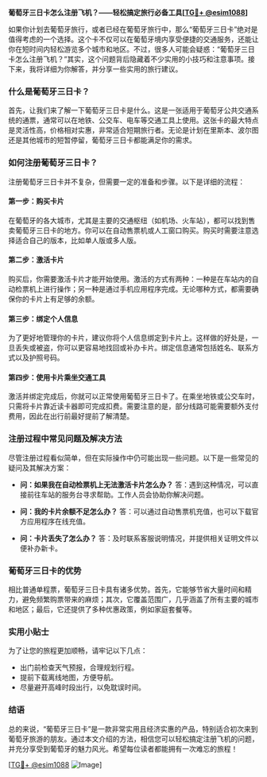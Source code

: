 **葡萄牙三日卡怎么注册飞机？——轻松搞定旅行必备工具[[TG💪+ @esim1088](https://t.me/s/esim1088)]**

如果你计划去葡萄牙旅行，或者已经在葡萄牙旅行中，那么“葡萄牙三日卡”绝对是值得考虑的一个选择。这个卡不仅可以在葡萄牙境内享受便捷的交通服务，还能让你在短时间内轻松游览多个城市和地区。不过，很多人可能会疑惑：“葡萄牙三日卡怎么注册飞机？”其实，这个问题背后隐藏着不少实用的小技巧和注意事项。接下来，我将详细为你解答，并分享一些实用的旅行建议。

### 什么是葡萄牙三日卡？

首先，让我们来了解一下葡萄牙三日卡是什么。这是一张适用于葡萄牙公共交通系统的通票，通常可以在地铁、公交车、电车等交通工具上使用。这张卡的最大特点是灵活性高，价格相对实惠，非常适合短期旅行者。无论是计划在里斯本、波尔图还是其他城市的短暂停留，葡萄牙三日卡都能满足你的需求。

### 如何注册葡萄牙三日卡？

注册葡萄牙三日卡并不复杂，但需要一定的准备和步骤。以下是详细的流程：

#### 第一步：购买卡片

在葡萄牙的各大城市，尤其是主要的交通枢纽（如机场、火车站），都可以找到售卖葡萄牙三日卡的地方。你可以在自动售票机或人工窗口购买。购买时需要注意选择适合自己的版本，比如单人版或多人版。

#### 第二步：激活卡片

购买后，你需要激活卡片才能开始使用。激活的方式有两种：一种是在车站内的自动检票机上进行操作；另一种是通过手机应用程序完成。无论哪种方式，都需要确保你的卡片上有足够的余额。

#### 第三步：绑定个人信息

为了更好地管理你的卡片，建议你将个人信息绑定到卡片上。这样做的好处是，一旦丢失或被盗，你可以更容易地找回或补办卡片。绑定信息通常包括姓名、联系方式以及护照号码。

#### 第四步：使用卡片乘坐交通工具

激活并绑定完成后，你就可以正常使用葡萄牙三日卡了。在乘坐地铁或公交车时，只需将卡片靠近读卡器即可完成扣费。需要注意的是，部分线路可能需要额外支付费用，因此在出行前最好提前了解清楚。

### 注册过程中常见问题及解决方法

尽管注册过程看似简单，但在实际操作中仍可能出现一些问题。以下是一些常见的疑问及其解决方案：

- **问：如果我在自动检票机上无法激活卡片怎么办？**
  答：遇到这种情况，可以直接前往车站的服务台寻求帮助。工作人员会协助你解决问题。

- **问：我的卡片余额不足怎么办？**
  答：可以通过自动售票机充值，也可以下载官方应用程序在线充值。

- **问：卡片丢失了怎么办？**
  答：及时联系客服说明情况，并提供相关证明文件以便补办新卡。

### 葡萄牙三日卡的优势

相比普通单程票，葡萄牙三日卡具有诸多优势。首先，它能够节省大量时间和精力，避免频繁购票带来的麻烦；其次，它覆盖范围广，几乎涵盖了所有主要的城市和地区；最后，它还提供了多种优惠政策，例如家庭套餐等。

### 实用小贴士

为了让您的旅程更加顺畅，请牢记以下几点：
- 出门前检查天气预报，合理规划行程。
- 提前下载离线地图，方便导航。
- 尽量避开高峰时段出行，以免耽误时间。

### 结语

总的来说，“葡萄牙三日卡”是一款非常实用且经济实惠的产品，特别适合初次来到葡萄牙旅游的朋友。通过本文介绍的方法，相信您可以轻松搞定注册飞机的问题，并充分享受到葡萄牙的魅力风光。希望每位读者都能拥有一次难忘的旅程！

[[TG💪+ @esim1088](https://t.me/s/esim1088) ![Image](https://i.postimg.cc/4NQfJmqS/Snipaste-2025-05-13-00-14-12.png)]